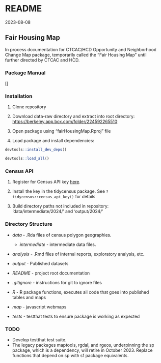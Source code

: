 README
================
2023-08-08

## Fair Housing Map

In process documentation for CTCAC/HCD Opportunity and Neighborhood
Change Map package, temporarily called the “Fair Housing Map” until
further directed by CTCAC and HCD.

### Package Manual

\[\]

### Installation

1.  Clone repository

2.  Download data-raw directory and extract into root directory:
    <https://berkeley.app.box.com/folder/224592265510>

3.  Open package using “fairHousingMap.Rproj” file

4.  Load package and install dependencies:

``` r
devtools::install_dev_deps()
```

``` r
devtools::load_all()
```

### Census API

1.  Register for Census API key
    [here](https://api.census.gov/data/key_signup.html).

2.  Install the key in the tidycensus package. See
    `?tidycensus::census_api_key()` for details

3.  Build directory paths not included in repository:
    ‘data/intermediate/2024/’ and ‘output/2024/’

### Directory Structure

- *data* - .Rda files of census polygon geographies.

  - *intermediate* - intermediate data files.

- *analysis* - .Rmd files of internal reports, exploratory analysis,
  etc.

- *output* - Published datasets

- *README* - project root documentation

- *.gitignore* - instructions for git to ignore files

- *R* - R package functions, executes all code that goes into published
  tables and maps

- *map* - javascript webmaps

- *tests* - testthat tests to ensure package is working as expected

### TODO

- Develop testthat test suite.
- The legacy packages maptools, rgdal, and rgeos, underpinning the sp
  package, which is a dependency, will retire in October 2023. Replace
  functions that depend on sp with sf package equivalents.
